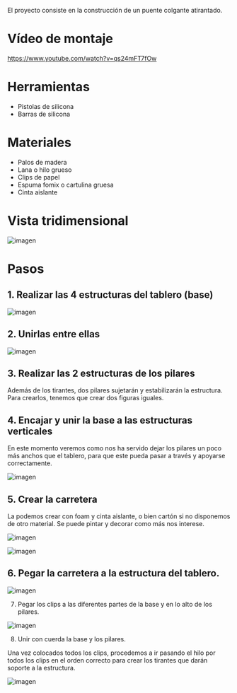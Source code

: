El proyecto consiste en la construcción de un puente colgante atirantado.

# Vídeo de montaje

https://www.youtube.com/watch?v=qs24mFT7fOw

# Herramientas

- Pistolas de silicona
- Barras de silicona

# Materiales

- Palos de madera
- Lana o hilo grueso
- Clips de papel
- Espuma fomix o cartulina gruesa
- Cinta aislante

# Vista tridimensional

![imagen](img/2019-11-25-19-28-29.png)

# Pasos

## 1. Realizar las 4 estructuras del tablero (base)

![imagen](img/2019-11-25-19-35-06.png)

## 2. Unirlas entre ellas

![imagen](img/2019-11-25-19-35-48.png)

## 3. Realizar las 2 estructuras de los pilares

Además de los tirantes, dos pilares sujetarán y estabilizarán la estructura. Para crearlos, tenemos que crear dos figuras iguales.

## 4. Encajar y unir la base a las estructuras verticales

En este momento veremos como nos ha servido dejar los pilares un poco más anchos que el tablero, para que este pueda pasar a través y apoyarse correctamente.

![imagen](img/2019-11-25-19-36-52.png)

## 5. Crear la carretera

La podemos crear con foam y cinta aislante, o bien cartón si no disponemos de otro material. Se puede pintar y decorar como más nos interese.

![imagen](img/2019-11-25-19-37-37.png)

![imagen](img/2019-11-25-19-38-14.png)

## 6. Pegar la carretera a la estructura del tablero.

![imagen](img/2019-11-25-19-38-56.png)

7. Pegar los clips a las diferentes partes de la base y en lo alto de los pilares.

![imagen](img/2019-11-25-19-39-22.png)

8. Unir con cuerda la base y los pilares.

Una vez colocados todos los clips, procedemos a ir pasando el hilo por todos los clips en el orden correcto para crear los tirantes que darán soporte a la estructura.

![imagen](img/2019-11-25-19-39-55.png)